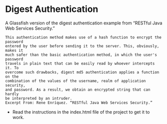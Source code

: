 # Digest Authentication

A Glassfish version of the digest authentication example from
“RESTful Java Web Services Security.”

    This authentication method makes use of a hash function to encrypt the password
    entered by the user before sending it to the server. This, obviously, makes it
    much safer than the basic authentication method, in which the user's password
    travels in plain text that can be easily read by whoever intercepts it. To
    overcome such drawbacks, digest md5 authentication applies a function on the
    combination of the values of the username, realm of application security,
    and password. As a result, we obtain an encrypted string that can hardly
    be interpreted by an intruder.
    Excerpt From: Rene Enríquez. “RESTful Java Web Services Security.”

* Read the instructions in the index.html file of the project to get it to work.
